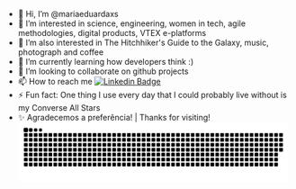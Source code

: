 - 👋 Hi, I’m @mariaeduardaxs
- 👀 I’m interested in science, engineering, women in tech, agile methodologies, digital products, VTEX e-platforms
- 👀 I’m also interested in The Hitchhiker's Guide to the Galaxy, music, photograph and coffee
- 🌱 I’m currently learning how developers think :)
- 💞️ I’m looking to collaborate on github projects
- 📫 How to reach me [![Linkedin Badge](https://img.shields.io/badge/-LinkedIn-blue?style=flat-square&logo=Linkedin&logoColor=white&link=link_do_seu_perfil_no_linkedin)](https://www.linkedin.com/in/maria-eduarda-xavier-4a57b879/)
- ⚡  Fun fact: One thing I use every day that I could probably live without is my Converse All Stars
- ✨ Agradecemos a preferência! | Thanks for visiting!
![Snake animation](https://github.com/mariaeduardaxs/mariaeduardaxs/blob/output/github-contribution-grid-snake.svg)
<!---
mariaeduardaxs/mariaeduardaxs is a ✨ special ✨ repository because its `README.md` (this file) appears on your GitHub profile.
You can click the Preview link to take a look at your changes.
--->
